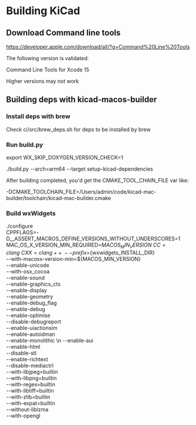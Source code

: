 # Building KiCad

## Download Command line tools

https://developer.apple.com/download/all/?q=Command%20Line%20Tools

The following version is validated:

Command Line Tools for Xcode 15

Higher versions may not work


## Building deps with kicad-macos-builder

### Install deps with brew

Check ci/src/brew_deps.sh for deps to be installed by brew

### Run build.py

export WX_SKIP_DOXYGEN_VERSION_CHECK=1  

./build.py --arch=arm64 --target setup-kicad-dependencies

After building completed, you'd get the CMAKE_TOOL_CHAIN_FILE var like:

-DCMAKE_TOOLCHAIN_FILE=/Users/admin/code/kicad-mac-builder/toolchain/kicad-mac-builder.cmake


### Build wxWidgets

./configure \
    CPPFLAGS=-D__ASSERT_MACROS_DEFINE_VERSIONS_WITHOUT_UNDERSCORES=1 \
    MAC_OS_X_VERSION_MIN_REQUIRED=${MACOS_MIN_VERSION} \
    CC=clang \
    CXX=clang++ \
    --prefix=${wxwidgets_INSTALL_DIR} \
    --with-macosx-version-min=${MACOS_MIN_VERSION} \
    --enable-unicode \
    --with-osx_cocoa \
    --enable-sound \
    --enable-graphics_ctx \
    --enable-display \
    --enable-geometry \
    --enable-debug_flag \
    --enable-debug \
    --enable-optimise \
    --disable-debugreport \
    --enable-uiactionsim \
    --enable-autoidman \
    --enable-monolithic \n
    --enable-aui \
    --enable-html \
    --disable-stl \
    --enable-richtext \
    --disable-mediactrl \
    --with-libjpeg=builtin \
    --with-libpng=builtin \
    --with-regex=builtin \
    --with-libtiff=builtin \
    --with-zlib=builtin \
    --with-expat=builtin \
    --without-liblzma \
    --with-opengl
